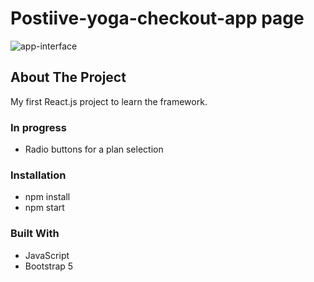 # Postiive-yoga-checkout-app page

![app-interface](https://user-images.githubusercontent.com/58663418/133879496-6bc74e85-3108-4bc6-a40d-7d0f5ad7be88.png)


## About The Project

My first React.js project to learn the framework.

### In progress
* Radio buttons for a plan selection

### Installation

* npm install
* npm start

### Built With

* JavaScript
* Bootstrap 5





